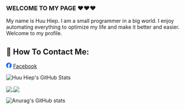 ### WELCOME TO MY PAGE ❤️❤️❤️
My name is Huu Hiep. I am a small programmer in a big world. I enjoy automating everything to optimize my life and make it better and easier. Welcome to my profile.
## 📖 How To Contact Me:
<img src="./images/facebook.png" width="15px" height="15px" />  [Facebook](https://facebook.com/nhoc.hiepz/)

![Huu Hiep's GitHub Stats](https://github-readme-stats.vercel.app/api?username=hhiepz&show_icons=true&theme=chartreuse-dark&hide=contribs,prs,issues)

<a href="https://github.com/HHiepz/Optimal-Assets-Folder-Management/">
  <img align="center" src="https://github-readme-stats.vercel.app/api/pin/?username=hhiepz&repo=Optimal-Assets-Folder-Management&theme=github_dark" />
</a>

<a href="https://github.com/HHiepz/PHP-Card-Exchange/">
  <img align="center" src="https://github-readme-stats.vercel.app/api/pin/?username=hhiepz&repo=PHP-Card-Exchange&theme=algolia" />
</a>    

![Anurag's GitHub stats](https://github-readme-stats.vercel.app/api?username=hhiepz&repo=PHP-Card-Exchange&theme=dark&show_icons=true)
